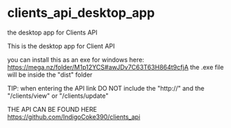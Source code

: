 # clients_api_desktop_app
the desktop app for Clients API  


This is the desktop app for Client API

you can install this as an exe for windows here: https://mega.nz/folder/M1p12YCS#awJDv7C63T63H864t9cfjA
the .exe file will be inside the "dist" folder


TIP: when entering the API link DO NOT include the "http://" and the "/clients/view" or "/clients/update"



THE API CAN BE FOUND HERE https://github.com/IndigoCoke390/clients_api
